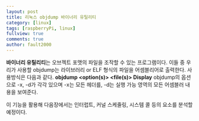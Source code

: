 ```yaml
---
layout: post
title: 리눅스 objdump 바이너리 유틸리티
category: [linux]
tags: [raspberryPi, linux]
fullview: true
comments: true
author: fault2000
---
```


**바이너리 유틸리티**는 오브젝트 포맷의 파일을 조작할 수 있는 프로그램이다.
이들 중 우리가 사용할 objdump는 라이브러리 or ELF 형식의 파일을 어셈블리어로 출력한다.
사용방식은 다음과 같다. **objdump <option(s)> <file(s)> Display**
objdump의 옵션으로 -x, -d가 각각 있으며 -x는 모든 헤더를, -d는 실행 가능 영역의 모든 어셈블러 내용을 보여준다.

이 기능을 활용해 다음장에서는 인터럽트, 커널 스케줄링, 시스템 콜 등의 요소를 분석할 예정이다.